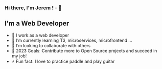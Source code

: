 ### Hi there, I'm Jerem ! -  👋

## I'm a Web Developer 

- 🔭 I work as a web developer 
- 🌱 I’m currently learning T3, microservices, microfrontend ...
- 👯 I’m looking to collaborate with others
- 🥅 2023 Goals: Contribute more to Open Source projects and succeed in my job!
- ⚡ Fun fact: I love to practice paddle and play guitar
